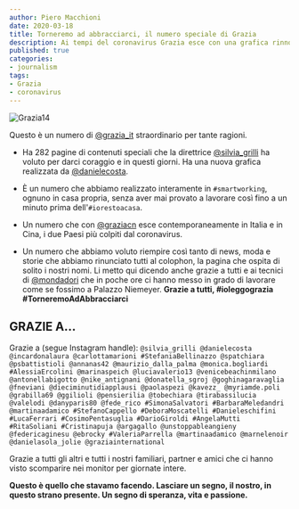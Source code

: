 ```yaml
---
author: Piero Macchioni
date: 2020-03-18
title: Torneremo ad abbracciarci, il numero speciale di Grazia
description: Ai tempi del coronavirus Grazia esce con una grafica rinnovata e un numero speciale di 282 pagine realizzato in smart working
published: true
categories:
- journalism
tags:
- Grazia
- coronavirus
---
```


![Grazia14](https://macchioni.cc/images/grazia14.jpg)

Questo è un numero di [@grazia_it](https://instagram.com/grazia_it) straordinario per tante ragioni. 

* Ha 282 pagine di contenuti speciali che la direttrice [@silvia_grilli](https://instagram.com/silvia_grilli) ha voluto per darci coraggio e in questi giorni. Ha una nuova grafica realizzata da [@danielecosta](https://instagram.com/danielecosta). 

* È un numero che abbiamo realizzato interamente in `#smartworking`, ognuno in casa propria, senza aver mai provato a lavorare così fino a un minuto prima dell'`#iorestoacasa`. 

* Un numero che con [@graziacn](https://instagram.com/graziachina) esce contemporaneamente in Italia e in Cina, i due Paesi più colpiti dal coronavirus.

* Un numero che abbiamo voluto riempire così tanto di news, moda e storie che abbiamo rinunciato tutti al colophon, la pagina che ospita di solito i nostri nomi. Li metto qui dicendo anche grazie a tutti e ai tecnici di [@mondadori](https://instagram.com/mondadori) che in poche ore ci hanno messo in grado di lavorare come se fossimo a Palazzo Niemeyer. **Grazie a tutti, #ioleggograzia #TorneremoAdAbbracciarci**
 
## GRAZIE A...

Grazie a (segue Instagram handle): `@silvia_grilli @danielecosta @incardonalaura @carlottamarioni #StefaniaBellinazzo @spatchiara @psbattistioli @annanas42 @maurizio_dalla_palma @monica.bogliardi #AlessiaErcolini @marinaspeich @luciavalerio13 @venicebeachinmilano @antonellabigotto @nike_antignani @donatella_sgroj @goghinagaravaglia @fneviani @dieciminutidiapplausi @paolaspezi @kavezz_ @myriamde.poli @grabilla69 @ggilioli @pensierilia @tobechiara @tirabassilucia @valelodi @danyparis80 @fede_rico #SimonaSalvatori #BarbaraMeledandri @martinaadamico #StefanoCappello #DeboraMoscatelli #Danieleschifini #LucaFerrari #CosimoPentasuglia #DarioGiroldi #AngelaMutti #RitaSoliani #Cristinapuja @argagallo @unstoppableangieny @federicaginesu @ebrocky #ValeriaParrella @martinaadamico @marnelenoir @danielasola_jolie @graziainternational`


Grazie a tutti gli altri e tutti i nostri familiari, partner e amici che ci hanno visto scomparire nei monitor per giornate intere. 

**Questo è quello che stavamo facendo. Lasciare un segno, il nostro, in questo strano presente. Un segno di speranza, vita e passione.**
